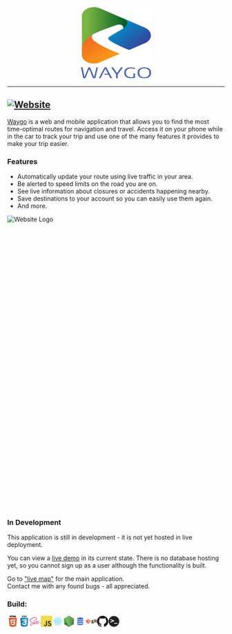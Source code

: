 <p href="https://dylansmith.vercel.app/" align="center">
    <img src="https://github.com/e-Dylan/waygo/blob/master/client/src/resources/logo/waygo.png" height="170" width="170" />
</p>

--------------------------------------------------------------------

[![Website](https://img.shields.io/website?label=Waygo-App&style=for-the-badge&url=https%3A%2F%2Fe-dylan.github.io/waygo/)](https://e-dylan.github.io/waygo/)
---
[Waygo](https://e-dylan.github.io/waygo/) is a web and mobile application that allows you to find the most time-optimal routes for navigation and travel. Access it on your phone while in the car to track your trip and use one of the many features it provides to make your trip easier.

### Features
- Automatically update your route using live traffic in your area.
- Be alerted to speed limits on the road you are on.
- See live information about closures or accidents happening nearby.
- Save destinations to your account so you can easily use them again.
- And more.

<a href="https://dylansmith.vercel.app/">
    <img src="/demo/waygo-demo.gif" alt="Website Logo" title="Logo" align="right" height="700" width="1000" />
</a>

<br/>
<br/>


### In Development
This application is still in development - it is not yet hosted in live deployment.<br/>

You can view a [live demo](waygo.vercel.app) in its current state. There is no database hosting yet, so you cannot sign up as a user although the functionality is built.<br/>

Go to ["live map"](waygo.vercel.app/live-map) for the main application.<br/>
Contact me with any found bugs - all appreciated.

### Build:
<img align="left" alt="HTML5" width="26px" src="https://raw.githubusercontent.com/github/explore/80688e429a7d4ef2fca1e82350fe8e3517d3494d/topics/html/html.png" />
<img align="left" alt="CSS3" width="26px" src="https://raw.githubusercontent.com/github/explore/80688e429a7d4ef2fca1e82350fe8e3517d3494d/topics/css/css.png" />
<img align="left" alt="Sass" width="26px" src="https://raw.githubusercontent.com/github/explore/80688e429a7d4ef2fca1e82350fe8e3517d3494d/topics/sass/sass.png" />
<img align="left" alt="JavaScript" width="26px" src="https://raw.githubusercontent.com/github/explore/80688e429a7d4ef2fca1e82350fe8e3517d3494d/topics/javascript/javascript.png" />
<img align="left" alt="React" width="26px" src="https://raw.githubusercontent.com/github/explore/80688e429a7d4ef2fca1e82350fe8e3517d3494d/topics/react/react.png" />
<img align="left" alt="Node.js" width="26px" src="https://raw.githubusercontent.com/github/explore/80688e429a7d4ef2fca1e82350fe8e3517d3494d/topics/nodejs/nodejs.png" />
<img align="left" alt="SQL" width="26px" src="https://raw.githubusercontent.com/github/explore/80688e429a7d4ef2fca1e82350fe8e3517d3494d/topics/sql/sql.png" />
<img align="left" alt="Git" width="26px" src="https://raw.githubusercontent.com/github/explore/80688e429a7d4ef2fca1e82350fe8e3517d3494d/topics/git/git.png" />
<img align="left" alt="GitHub" width="26px" src="https://raw.githubusercontent.com/github/explore/78df643247d429f6cc873026c0622819ad797942/topics/github/github.png" />
<img align="left" alt="Terminal" width="26px" src="https://raw.githubusercontent.com/github/explore/80688e429a7d4ef2fca1e82350fe8e3517d3494d/topics/terminal/terminal.png" />

<br/>
<br/>

[website]: https://dylansmith.vercel.app
[twitter]: https://twitter.com/
[youtube]: https://youtube.com/
[instagram]: https://instagram.com/dy.lansmith
[linkedin]: https://linkedin.com/in/e-Dylan

